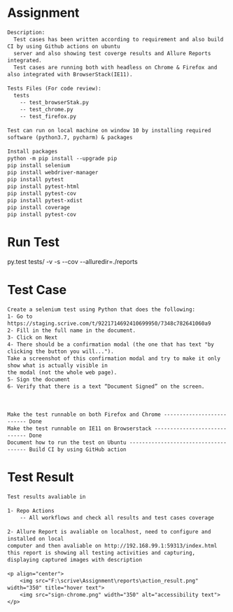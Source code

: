 # Assignment

    Description: 
      Test cases has been written according to requirement and also build CI by using Github actions on ubuntu 
      server and also showing test coverge results and Allure Reports integrated.
      Test cases are running both with headless on Chrome & Firefox and also integrated with BrowserStack(IE11).
  
    Tests Files (For code review):
      tests
        -- test_browserStak.py
        -- test_chrome.py
        -- test_firefox.py
  
    Test can run on local machine on window 10 by installing required software (python3.7, pycharm) & packages  
        
    Install packages
    python -m pip install --upgrade pip
    pip install selenium
    pip install webdriver-manager
    pip install pytest
    pip install pytest-html
    pip install pytest-cov
    pip install pytest-xdist
    pip install coverage
    pip install pytest-cov
 

  # Run Test
  py.test tests/ -v -s --cov --alluredir=./reports



  # Test Case
    Create a selenium test using Python that does the following:
    1- Go to https://staging.scrive.com/t/9221714692410699950/7348c782641060a9
    2- Fill in the full name in the document.
    3- Click on Next
    4- There should be a confirmation modal (the one that has text "by clicking the button you will..."). 
    Take a screenshot of this confirmation modal and try to make it only show what is actually visible in
    the modal (not the whole web page).
    5- Sign the document
    6- Verify that there is a text “Document Signed” on the screen.



    Make the test runnable on both Firefox and Chrome -------------------------- Done 
    Make the test runnable on IE11 on Browserstack ----------------------------- Done
    Document how to run the test on Ubuntu ------------------------------------- Build CI by using GitHub action 

# Test Result
    Test results avaliable in 

    1- Repo Actions
        -- All workflows and check all results and test cases coverage 
    
    2- Allure Report is avaliable on localhost, need to configure and installed on local 
    computer and then avaliable on http://192.168.99.1:59313/index.html 
    this report is showing all testing activities and capturing, displaying captured images with description
    
    <p align="center">
        <img src="F:\scrive\Assignment\reports\action_result.png" width="350" title="hover text">
        <img src="sign-chrome.png" width="350" alt="accessibility text">
    </p>



